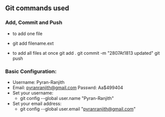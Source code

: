 ## Git commands used
### Add, Commit and Push
- to add one file
- git add filename.ext 

- to add all files at once
git add . 
git commit -m "2807At1813 updated" 
git push 

### Basic Configuration:
- Username: Pyran-Ranjith 
- Email: pyranranjith@gmail.com  Passwrd: Aa$499404
- Set your username:
    - git config --global user.name "Pyran-Ranjith"
- Set your email address:
    - git config --global user.email "pyranranjith@gmail.com"

